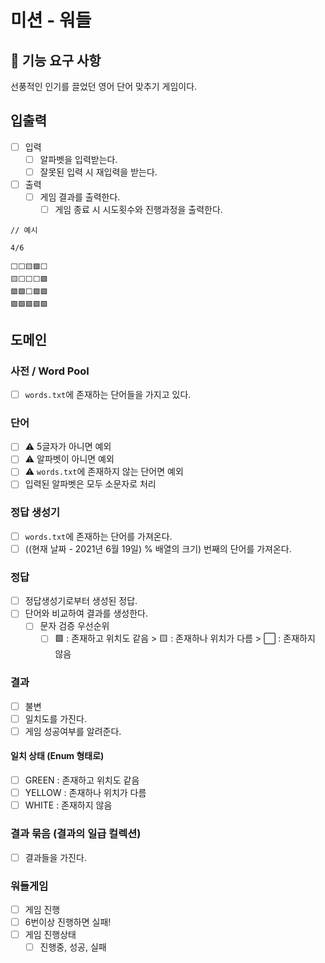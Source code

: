 # 미션 - 워들

## 🚀 기능 요구 사항

선풍적인 인기를 끌었던 영어 단어 맞추기 게임이다.

## 입출력

- [ ] 입력 
  - [ ] 알파벳을 입력받는다.
  - [ ] 잘못된 입력 시 재입력을 받는다.

- [ ] 출력
  - [ ] 게임 결과를 출력한다.
    - [ ] 게임 종료 시 시도횟수와 진행과정을 출력한다.

```text
// 예시

4/6

⬜⬜🟨🟩⬜
🟨⬜⬜⬜🟩
🟩🟩⬜🟩🟩
🟩🟩🟩🟩🟩
```

## 도메인

### 사전 / Word Pool

- [ ] `words.txt`에 존재하는 단어들을 가지고 있다.

### 단어

- [ ] ⚠️ 5글자가 아니면 예외
- [ ] ⚠️ 알파벳이 아니면 예외
- [ ] ⚠️ `words.txt`에 존재하지 않는 단어면 예외
- [ ] 입력된 알파벳은 모두 소문자로 처리

### 정답 생성기

- [ ] `words.txt`에 존재하는 단어를 가져온다.
- [ ] ((현재 날짜 - 2021년 6월 19일) % 배열의 크기) 번째의 단어를 가져온다.

### 정답

- [ ] 정답생성기로부터 생성된 정답.
- [ ] 단어와 비교하여 결과를 생성한다.
  - [ ] 문자 검증 우선순위
    - [ ] 🟩 : 존재하고 위치도 같음 > 🟨 : 존재하나 위치가 다름 > ⬜ : 존재하지 않음

### 결과

- [ ] 불변
- [ ] 일치도를 가진다.
- [ ] 게임 성공여부를 알려준다.

#### 일치 상태 (Enum 형태로)

- [ ] GREEN : 존재하고 위치도 같음
- [ ] YELLOW : 존재하나 위치가 다름
- [ ] WHITE : 존재하지 않음

### 결과 묶음 (결과의 일급 컬렉션)

- [ ] 결과들을 가진다.

### 워들게임

- [ ] 게임 진행
- [ ] 6번이상 진행하면 실패!
- [ ] 게임 진행상태
  - [ ] 진행중, 성공, 실패
